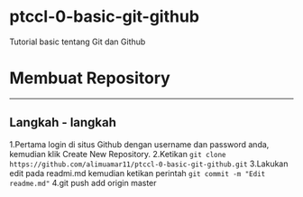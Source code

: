 # ptccl-0-basic-git-github
Tutorial basic tentang Git dan Github

# Membuat Repository
-----------
## Langkah - langkah
1.Pertama login di situs Github dengan username dan password anda, kemudian klik Create New Repository.
2.Ketikan ``git clone https://github.com/alimuamar11/ptccl-0-basic-git-github.git``
3.Lakukan edit pada readmi.md kemudian ketikan perintah ``git commit -m "Edit readme.md"``
4.git push add origin master